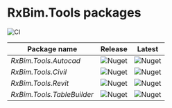 # RxBim.Tools packages

![CI](https://github.com/ReactiveBIM/RxBim.Tools/actions/workflows/CI.yml/badge.svg)

| Package name                  | Release                                                                           | Latest                                                                                           |
| ----------------------------- | --------------------------------------------------------------------------------- | ------------------------------------------------------------------------------------------------ |
| *RxBim.Tools.Autocad*         | ![Nuget](https://img.shields.io/nuget/v/RxBim.Tools.Autocad?style=flat)        | ![Nuget](https://img.shields.io/nuget/vpre/RxBim.Tools.Autocad?style=flat/absoluteLatest)        |
| *RxBim.Tools.Civil*           | ![Nuget](https://img.shields.io/nuget/v/RxBim.Tools.Civil?style=flat)          | ![Nuget](https://img.shields.io/nuget/vpre/RxBim.Tools.Civil?style=flat/absoluteLatest)          |
| *RxBim.Tools.Revit*           | ![Nuget](https://img.shields.io/nuget/v/RxBim.Tools.Revit?style=flat)          | ![Nuget](https://img.shields.io/nuget/vpre/RxBim.Tools.Revit?style=flat/absoluteLatest)          |
| *RxBim.Tools.TableBuilder*    | ![Nuget](https://img.shields.io/nuget/v/RxBim.Tools.TableBuilder?style=flat)   | ![Nuget](https://img.shields.io/nuget/vpre/RxBim.Tools.TableBuilder?style=flat/absoluteLatest)   |
